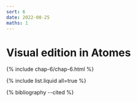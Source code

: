 ```yaml
---
sort: 6
date: 2022-08-25
maths: 1
---
```


# Visual edition in Atomes

{% include chap-6/chap-6.html %}

{% include list.liquid all=true %}

{% bibliography --cited %}
